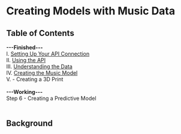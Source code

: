 <h1>Creating Models with Music Data</h1> 

<h2>Table of Contents</h2>
<b>---Finished---</b><br>
I. <a href = 'https://nbviewer.org/github/JonYarber/music_modeling/blob/main/1.%20Setting%20Up%20the%20API%20Connection.ipynb'>Setting Up Your API Connection</a><br>
II. <a href = 'https://nbviewer.org/github/JonYarber/music_modeling/blob/main/2.%20Using%20the%20API.ipynb'>Using the API</a><br>
III. <a href = 'https://nbviewer.org/github/JonYarber/music_modeling/blob/main/3.%20Understanding%20the%20Data.ipynb' target = '_blank'>Understanding the Data</a><br>
IV. <a href = 'https://nbviewer.org/github/JonYarber/music_modeling/blob/main/4.%20Creating%20the%20Music%20Model.ipynb' target = '_blank'>Creating the Music Model</a><br>
V. - Creating a 3D Print <br>
<br>
<b>---Working---</b><br>
Step 6 - Creating a Predictive Model<br>
<br>
<h2>Background</h2>



